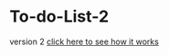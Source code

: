 # To-do-List-2
version 2
[click here to see how it works](https://marekzemla.github.io/To-do-List-2/)

